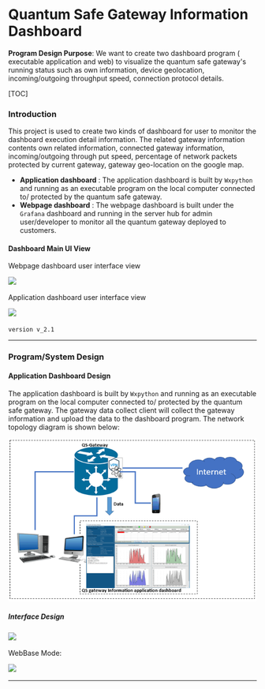 # Quantum Safe Gateway Information Dashboard

**Program Design Purpose**: We want to create two dashboard program ( executable application and web) to visualize the quantum safe gateway's running status such as own information, device geolocation, incoming/outgoing throughput speed, connection protocol details.

[TOC]

### Introduction

This project is used to create two kinds of dashboard for user to monitor the dashboard execution detail information. The related gateway information contents own related information, connected gateway information, incoming/outgoing through put speed, percentage of network packets protected by current gateway, gateway geo-location on the google map. 

- **Application dashboard** : The application dashboard is built by `Wxpython` and running as an executable program on the local computer connected to/ protected by the quantum safe gateway.
- **Webpage dashboard** : The webpage dashboard is built under the `Grafana` dashboard and running in the server hub for admin user/developer to monitor all the quantum gateway deployed to customers. 

#### Dashboard Main UI View

Webpage dashboard user interface view 

![](doc/dashboard.gif)

Application dashboard user interface view

![](doc/2019-11-21_221927UI.png)

`version v_2.1` 

------

### Program/System Design



#### Application Dashboard Design

The application dashboard is built by `Wxpython` and running as an executable program on the local computer connected to/ protected by the quantum safe gateway. The gateway data collect client will collect the gateway information and upload the data to the dashboard program. The network topology diagram is shown below: 

![](doc/application_mode.png)

##### Interface Design 



![](doc/2019-11-21_222656UI.png)









WebBase Mode: 

![](doc/gatewayDashBoardUI.png)



------

### 